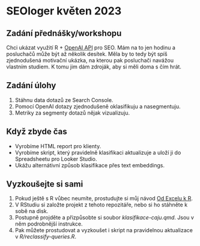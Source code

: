 # SEOloger květen 2023

## Zadání přednášky/workshopu

Chci ukázat využití R + [OpenAI API](https://platform.openai.com/overview) pro SEO. Mám na to jen hodinu a posluchačů může být až několik desítek. Měla by to tedy být spíš zjednodušená motivační ukázka, na kterou pak posluchači navážou vlastním studiem. K tomu jim dám zdroják, aby si měli doma s čím hrát.

## Zadání úlohy

1. Stáhnu data dotazů ze Search Console.
2. Pomocí OpenAI dotazy zjednodušeně oklasifikuju a nasegmentuju.
3. Metriky za segmenty dotazů nějak vizualizuju.

## Když zbyde čas

- Vyrobíme HTML report pro klienty.
- Vyrobíme skript, který pravidelně klasifikaci aktualizuje a uloží ji do Spreadsheetu pro Looker Studio.
- Ukážu alternátivní způsob klasifikace přes text embeddings.

## Vyzkoušejte si sami

1. Pokud ještě s R vůbec neumíte, prostudujte si můj návod [Od Excelu k R](https://www.prokopsw.cz/bookdown/excel-r/).
1. V RStudiu si založte projekt z tehoto repozitáře, nebo si ho stáhněte k sobě na disk.
1. Postupně projděte a přizpůsobte si soubor *klasifikace-caju.qmd*. Jsou v něm podrobnější instrukce.
1. Pak můžete prostudovat a vyzkoušet i skript na pravidelnou aktualizace v *R/reclassify-queries.R*.

